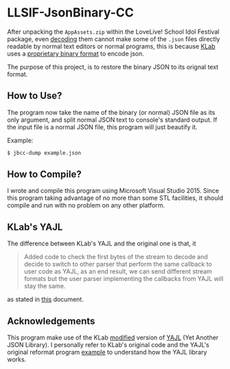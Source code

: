 # LLSIF-JsonBinary-CC

After unpacking the `AppAssets.zip` within the LoveLive! School Idol Festival package, even [decoding](https://github.com/MikuAuahDark/HonokaMiku) them cannot make some of the `.json` files directly readable by normal text editors or normal programs, this is because [KLab](https://github.com/KLab) uses a [proprietary binary format](https://github.com/KLab/PlaygroundOSS/blob/master/Doc/Documentation_Libraries.md) to encode json.

The purpose of this project, is to restore the binary JSON to its orignal text format.

## How to Use?

The program now take the name of the binary (or normal) JSON file as its only argument, and split normal JSON text to console's standard output. If the input file is a normal JSON file, this program will just beautify it.

Example:

```bash
$ jbcc-dump example.json
```

## How to Compile?

I wrote and compile this program using Microsoft Visual Studio 2015. Since this program taking advantage of no more than some STL facilities, it should compile and run with no problem on any other platform.

## KLab's YAJL

The difference between KLab's YAJL and the original one is that, it

>  Added code to check the first bytes of the stream to decode and decide to switch to other parser that perform the same callback to user code as YAJL, as an end result, we can send different stream formats but the user parser implementing the callbacks from YAJL will stay the same.

as stated in [this](https://github.com/KLab/PlaygroundOSS/blob/master/Doc/Documentation_Libraries.md#note1) document.

## Acknowledgements

This program make use of the KLab [modified](https://github.com/KLab/PlaygroundOSS) version of [YAJL](https://github.com/lloyd/yajl) (Yet Another JSON Library). I personally refer to KLab's original code and the YAJL's original reformat program [example](https://lloyd.github.io/yajl/) to understand how the YAJL library works.